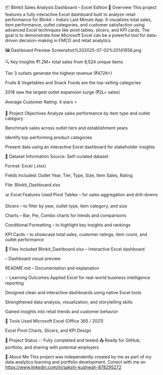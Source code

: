 📦 Blinkit Sales Analysis Dashboard – Excel Edition
🧭 Overview
This project features a fully interactive Excel dashboard built to analyze retail performance for Blinkit – India’s Last Minute App.
It visualizes total sales, item performance, outlet categories, and customer satisfaction using advanced Excel techniques like pivot tables, slicers, and KPI cards.
The goal is to demonstrate how Microsoft Excel can be a powerful tool for data-driven decision-making in FMCG and retail analytics.

🖼️ Dashboard Preview
Screenshot%202025-07-02%20141958.png

🔍 Key Insights
₹1.2M+ total sales from 8,524 unique items

Tier 3 outlets generate the highest revenue (₹472K+)

Fruits & Vegetables and Snack Foods are the top-selling categories

2018 saw the largest outlet expansion surge (₹2L+ sales)

Average Customer Rating: 4 stars ⭐

🎯 Project Objectives
Analyze sales performance by item type and outlet category

Benchmark sales across outlet tiers and establishment years

Identify top-performing product categories

Present data using an interactive Excel dashboard for stakeholder insights

📁 Dataset Information
Source: Self-curated dataset

Format: Excel (.xlsx)

Fields Included: Outlet Year, Tier, Type, Size, Item Sales, Rating

File: Blinkit_Dashboard.xlsx

📊 Excel Features Used
Pivot Tables – for sales aggregation and drill-downs

Slicers – to filter by year, outlet type, item category, and size

Charts – Bar, Pie, Combo charts for trends and comparisons

Conditional Formatting – to highlight key insights and rankings

KPI Cards – to showcase total sales, customer ratings, item count, and outlet performance

📌 Files Included
Blinkit_Dashboard.xlsx – Interactive Excel dashboard

– Dashboard visual preview

README.md – Documentation and explanation

💡 Learning Outcomes
Applied Excel for real-world business intelligence reporting

Designed clean and interactive dashboards using native Excel tools

Strengthened data analysis, visualization, and storytelling skills

Gained insights into retail trends and customer behavior

🔧 Tools Used
Microsoft Excel (Office 365 / 2021)

Excel Pivot Charts, Slicers, and KPI Design

📌 Project Status
✅ Fully completed and tested
📤 Ready for GitHub, portfolio, and sharing with potential employers

🙌 About Me
This project was independently created by me as part of my data analytics learning and portfolio development.
Conect with me on https://www.linkedin.com/in/sakshi-kushwah-878295272
